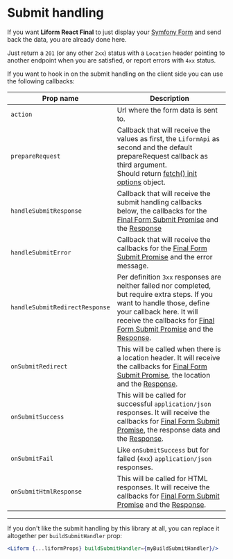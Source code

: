 # Submit handling

If you want __Liform React Final__ to just display your [Symfony Form](https://symfony.com/doc/current/components/form.html) and send back the data, you are already done here.

Just return a `201` (or any other `2xx`) status with a `Location` header pointing to another endpoint when you are satisfied, or report errors with `4xx` status.

If you want to hook in on the submit handling on the client side you can use the following callbacks:

| Prop name | Description |
| --- | --- |
`action` | Url where the form data is sent to.
`prepareRequest` | Callback that will receive the values as first, the `LiformApi` as second and the default prepareRequest callback as third argument.<br/>Should return [fetch() init options](https://developer.mozilla.org/en-US/docs/Web/API/WindowOrWorkerGlobalScope/fetch#Parameters) object.
`handleSubmitResponse` | Callback that will receive the submit handling callbacks below, the callbacks for the [Final Form Submit Promise](https://final-form.org/docs/react-final-form/types/FormProps#3-asynchronous-with-a-promise) and the [Response](https://developer.mozilla.org/en-US/docs/Web/API/Response)
`handleSubmitError` | Callback that will receive the callbacks for the [Final Form Submit Promise](https://final-form.org/docs/react-final-form/types/FormProps#3-asynchronous-with-a-promise) and the error message.
`handleSubmitRedirectResponse` | Per definition `3xx` responses are neither failed nor completed, but require extra steps. If you want to handle those, define your callback here. It will receive the callbacks for [Final Form Submit Promise](https://final-form.org/docs/react-final-form/types/FormProps#3-asynchronous-with-a-promise) and the [Response](https://developer.mozilla.org/en-US/docs/Web/API/Response).
`onSubmitRedirect` | This will be called when there is a location header. It will receive the callbacks for [Final Form Submit Promise](https://final-form.org/docs/react-final-form/types/FormProps#3-asynchronous-with-a-promise), the location and the [Response](https://developer.mozilla.org/en-US/docs/Web/API/Response).
`onSubmitSuccess` | This will be called for successful `application/json` responses. It will receive the callbacks for [Final Form Submit Promise](https://final-form.org/docs/react-final-form/types/FormProps#3-asynchronous-with-a-promise), the response data and the [Response](https://developer.mozilla.org/en-US/docs/Web/API/Response).
`onSubmitFail` | Like `onSubmitSuccess` but for failed (`4xx`) `application/json` responses.
`onSubmitHtmlResponse` | This will be called for HTML responses. It will receive the callbacks for [Final Form Submit Promise](https://final-form.org/docs/react-final-form/types/FormProps#3-asynchronous-with-a-promise) and the [Response](https://developer.mozilla.org/en-US/docs/Web/API/Response).

---

If you don't like the submit handling by this library at all, you can replace it altogether per `buildSubmitHandler` prop:
```jsx
<Liform {...liformProps} buildSubmitHandler={myBuildSubmitHandler}/>
```

